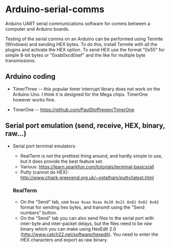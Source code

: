 # Arduino-serial-comms
Arduino UART serial communications software for comms between a computer and Arduino boards.

Testing of the serial comms on an Arduino can be performed using Termite (Windows) and sending HEX bytes. To do this, install Termite with all the plugins and activate the HEX option. To send HEX use the format "0x55" for simple 8-bit bytes or "0xab0xcd0xef" and the like for multiple byte transmissions.

## Arduino coding

- TimerThree -- this popular timer interrupt library does not work on the Arduino Uno.  I think it is designed for the Mega chips. TimerOne however works fine.

- TimerOne -- https://github.com/PaulStoffregen/TimerOne

## Serial port emulation (send, receive, HEX, binary, raw...)

- Serial port terminal emulators:
  - RealTerm is not the prettiest thing around, and hardly simple to use, but it does provide the best feature set.
  - Various: https://learn.sparkfun.com/tutorials/terminal-basics/all
  - Putty (cannot do HEX): http://www.chiark.greenend.org.uk/~sgtatham/putty/latest.html

  ### RealTerm

  - On the "Send" tab, use `0xaa 0xaa 0xaa 0x20 0x21 0x02 0x02 0x02` format for sending hex bytes, and transmit using the "Send numbers" button.
  - On the "Send" tab you can also send files to the serial port with inter-byte and inter-packet delays, but the files need to be *raw* binary which you can make using HexEdit 2.0 (http://www.catch22.net/software/hexedit). You need to enter the HEX characters and export as raw binary.
